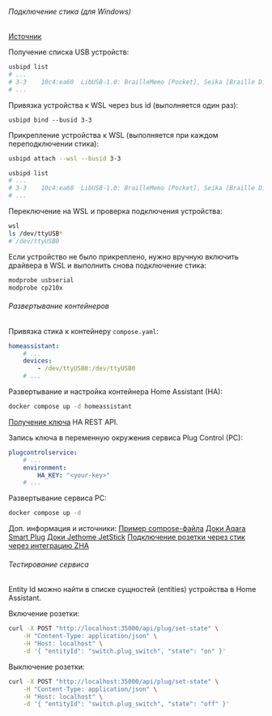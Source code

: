 ###### Подключение стика (для Windows)

[Источник](https://learn.microsoft.com/en-us/windows/wsl/connect-usb#attach-a-usb-device)

Получение списка USB устройств:
``` sh
usbipd list 
# ...
# 3-3    10c4:ea60  LibUSB-1.0: BrailleMemo [Pocket], Seika [Braille Display]     Not shared
# ...
```

Привязка устройства к WSL через bus id (выполняется один раз):
```
usbipd bind --busid 3-3 
```

Прикрепление устройства к WSL (выполняется при каждом переподключении стика):
``` sh
usbipd attach --wsl --busid 3-3 
```

``` sh
usbipd list
# ...
# 3-3    10c4:ea60  LibUSB-1.0: BrailleMemo [Pocket], Seika [Braille Display]     Attached
# ...
```

Переключение на WSL и проверка подключения устройства:
``` sh
wsl
ls /dev/ttyUSB*
# /dev/ttyUSB0
```

Если устройство не было прикреплено, нужно вручную включить драйвера в WSL и выполнить снова подключение стика:
``` sh
modprobe usbserial
modprobe cp210x
```

###### Развертывание контейнеров 

Привязка стика к контейнеру `compose.yaml`: 
``` yml
homeassistant: 
	# ...
	devices: 
		- /dev/ttyUSB0:/dev/ttyUSB0
	# ...
```

Развертывание и настройка контейнера Home Assistant (HA):
``` sh
docker compose up -d homeassistant 
```

[Получение ключа](https://developers.home-assistant.io/docs/api/rest/) HA REST API. 

Запись ключа в переменную окружения сервиса Plug Control (PC):
``` yml 
plugcontrolservice:
	# ...
	environment: 
		HA_KEY: "<your-key>"
	# ...
```

Развертывание сервиса PC:
``` sh
docker compose up -d
```

Доп. информация и источники: 
[Пример compose-файла](https://www.home-assistant.io/installation/linux)
[Доки Aqara Smart Plug](https://object.pscloud.io/cms/cms/Uploads/file_0_3890_10_0_0_8HPF4V.pdf)
[Доки Jethome JetStick](https://docs.jethome.ru/ru/zigbee/sticks/jetstick_z2.html)
[Подключение розетки через стик через интеграцию ZHA](https://docs.jethome.ru/ru/controllers/linux/howto/homeassistant/zha.html)

###### Тестирование сервиса 

Entity Id можно найти в списке сущностей (entities) устройства в Home Assistant. 

Включение розетки:
``` sh
curl -X POST "http://localhost:35000/api/plug/set-state" \
	-H "Content-Type: application/json" \
	-H "Host: localhost" \
	-d '{ "entityId": "switch.plug_switch", "state": "on" }'
```

Выключение розетки:
``` sh
curl -X POST "http://localhost:35000/api/plug/set-state" \
	-H "Content-Type: application/json" \
	-H "Host: localhost" \
	-d '{ "entityId": "switch.plug_switch", "state": "off" }'
```